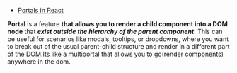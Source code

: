 - [Portals in React](https://youtu.be/M9O5AjEFzKw?si=zVfcmUstxQD-jLNm&t=9267)

**Portal** is a feature **that allows you to render a child component into a DOM node** that ***exist outside the hierarchy of the parent component***. This can be useful for scenarios like modals, tooltips, or dropdowns, where you want to break out of the usual parent-child structure and render in a different part of the DOM.Its like a multiportal that allows you to go(render components) anywhere in the dom.